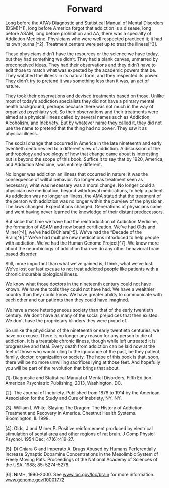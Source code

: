 <center><h1>Forward</h1></center>

Long before the APA’s Diagnostic and Statistical Manual of Mental Disorders (DSM)[^1], long before America forgot that addiction is a disease, long before ASAM, long before prohibition and AA, there was a specialty of Addiction Medicine. Physicians who were well respected practiced it; it had its own journal[^2]. Treatment centers were set up to treat the illness[^3].

These physicians didn’t have the resources or the science we have today, but they had something we didn’t. They had a blank canvas, unmarred by preconceived ideas. They had their observations and they didn’t have to edit those to match what was expected by the academic powers that be. They watched the illness in its natural form, and they respected its power. They didn’t try to pretend it was something less than it was, an act of nature.

They took their observations and devised treatments based on those. Unlike most of today’s addiction specialists they did not have a primary mental health background, perhaps because there was not much in the way of organized psychiatry yet. So their observations and their treatments were aimed at a physical illness called by several names such as Addiction, Alcoholism, and Inebriety. But by whatever name they called it, they did not use the name to pretend that the thing had no power. They saw it as physical illness.

The social change that occurred in America in the late nineteenth and early twentieth centuries led to a different view of addiction. A discussion of the anthropology and sociology of how that change came about is interesting but is beyond the scope of this book. Suffice it to say that by 1920, America, and Addiction Medicine, was entirely different.

No longer was addiction an illness that occurred in nature; it was the consequence of willful behavior. No longer was treatment seen as necessary; what was necessary was a moral change. No longer could a physician use medication, beyond withdrawal medications, to help a patient. As addiction was no longer an illness, the AMA stated that the treatment of the person with addiction was no longer within the purview of the physician. The laws changed. Expectations changed. Generations of physicians came and went having never learned the knowledge of their distant predecessors.

But since that time we have had the reintroduction of Addiction Medicine, the formation of ASAM and now board certification. We’ve had Olds and Milner[^4]; we’ve had DiChiara[^5]. We’ve had the “Decade of the Brain[^6].” We’ve had multiple new medications introduced to help people with addiction. We’ve had the Human Genome Project[^7]. We know more about the neurobiology of addiction than we do any other behavioral brain based disorder.

Still, more important than what we’ve gained is, I think, what we’ve lost. We’ve lost our last excuse to not treat addicted people like patients with a chronic incurable biological illness.

We know what those doctors in the nineteenth century could not have known. We have the tools they could not have had. We have a wealthier country than they could know. We have greater ability to communicate with each other and our patients than they could have imagined.

We have a more heterogeneous society than that of the early twentieth century. We don’t have as many of the social prejudices that then existed. We don’t have the proprietary blinders they were proud of.

So unlike the physicians of the nineteenth or early twentieth centuries, we have no excuse. There is no longer any reason for any person to die of addiction. It is a treatable chronic illness, though while left untreated it is progressive and fatal. Every death from addiction can be laid now at the feet of those who would cling to the ignorance of the past, be they patient, family, doctor, organization or society. The hope of this book is that, soon, there will be no more unwilling sacrifices lying at those feet. And hopefully you will be part of the revolution that brings that about.

[1]: Diagnostic and Statistical Manual of Mental Disorders, Fifth Edition. American Psychiatric     Publishing, 2013, Washington, DC.

[2]: The Journal of Inebriety. Published from 1876 to 1914 by the American Association for the Study     and Cure of Inebriety, NY, NY.

[3]: William L White. Slaying The Dragon: The History of Addiction Treatment and Recovery in America.   Chestnut Health Systems. Bloomington, Il. 1998.

[4]: Olds, J and Milner P. Positive reinforcement produced by electrical stimulation of septal area and   other regions of rat brain. J Comp Physiol Psychol. 1954 Dec; 47(6):419-27.

[5]: Di Chiara G and Imperato A. Drugs Abused by Humans Perferentially Increase Synaptic Dopamine   Concentrations in the Mesolimbic System of Freely Moving Rats. Proceedings of the National Academy of   Sciences of the USA. 1988; 85: 5274-5278.

[6]: NIMH, 1990-2000. See www.loc.gov/loc/brain for more information.
  www.genome.gov/10001772

